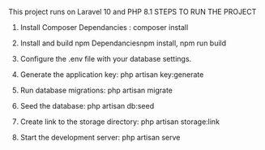 This project runs on Laravel 10 and PHP 8.1
STEPS TO RUN THE PROJECT

1. Install Composer Dependancies : composer install 

2. Install and build npm Dependanciesnpm install, npm run build

3. Configure the .env file with your database settings.

4. Generate the application key: php artisan key:generate

5. Run database migrations: php artisan migrate

6. Seed the database: php artisan db:seed

7. Create link to the storage directory: php artisan storage:link

8. Start the development server: php artisan serve

